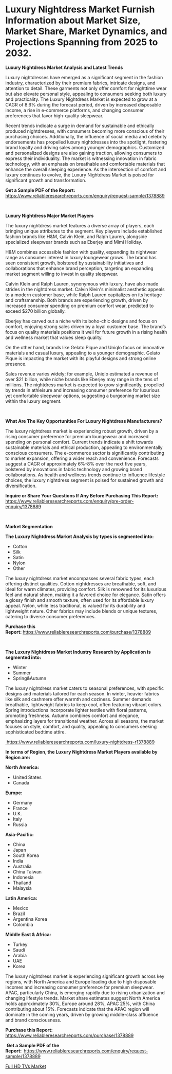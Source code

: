 <p><h1>Luxury Nightdress Market Furnish Information about Market Size, Market Share, Market Dynamics, and Projections Spanning from 2025 to 2032.</h1></p><p><strong>Luxury Nightdress Market Analysis and Latest Trends</strong></p>
<p><p>Luxury nightdresses have emerged as a significant segment in the fashion industry, characterized by their premium fabrics, intricate designs, and attention to detail. These garments not only offer comfort for nighttime wear but also elevate personal style, appealing to consumers seeking both luxury and practicality. The Luxury Nightdress Market is expected to grow at a CAGR of 8.6% during the forecast period, driven by increased disposable income, a rise in e-commerce platforms, and changing consumer preferences that favor high-quality sleepwear.</p><p>Recent trends indicate a surge in demand for sustainable and ethically produced nightdresses, with consumers becoming more conscious of their purchasing choices. Additionally, the influence of social media and celebrity endorsements has propelled luxury nightdresses into the spotlight, fostering brand loyalty and driving sales among younger demographics. Customized and personalized designs are also gaining traction, allowing consumers to express their individuality. The market is witnessing innovation in fabric technology, with an emphasis on breathable and comfortable materials that enhance the overall sleeping experience. As the intersection of comfort and luxury continues to evolve, the Luxury Nightdress Market is poised for significant growth and transformation.</p></p>
<p><strong>Get a Sample PDF of the Report:&nbsp;</strong> <a href="https://www.reliableresearchreports.com/enquiry/request-sample/1378889?utm_campaign=3362&utm_medium=2&utm_source=Github&utm_content=ia&utm_term=04042025&utm_id=luxury-nightdress">https://www.reliableresearchreports.com/enquiry/request-sample/1378889</a></p>
<p>&nbsp;</p>
<p><strong>Luxury Nightdress Major Market Players</strong></p>
<p><p>The luxury nightdress market features a diverse array of players, each bringing unique attributes to the segment. Key players include established fashion brands like H&M, Calvin Klein, and Ralph Lauren, alongside specialized sleepwear brands such as Eberjey and Mimi Holiday.</p><p>H&M combines accessible fashion with quality, expanding its nightwear range as consumer interest in luxury loungewear grows. The brand has seen consistent growth, bolstered by sustainability initiatives and collaborations that enhance brand perception, targeting an expanding market segment willing to invest in quality sleepwear.</p><p>Calvin Klein and Ralph Lauren, synonymous with luxury, have also made strides in the nightdress market. Calvin Klein's minimalist aesthetic appeals to a modern customer base, while Ralph Lauren capitalizes on its heritage and craftsmanship. Both brands are experiencing growth, driven by increased consumer spending on premium comfort wear, predicted to exceed $270 billion globally.</p><p>Eberjey has carved out a niche with its boho-chic designs and focus on comfort, enjoying strong sales driven by a loyal customer base. The brand’s focus on quality materials positions it well for future growth in a rising health and wellness market that values sleep quality.</p><p>On the other hand, brands like Gelato Pique and Uniqlo focus on innovative materials and casual luxury, appealing to a younger demographic. Gelato Pique is impacting the market with its playful designs and strong online presence.</p><p>Sales revenue varies widely; for example, Uniqlo estimated a revenue of over $21 billion, while niche brands like Eberjey may range in the tens of millions. The nightdress market is expected to grow significantly, propelled by trends in athleisure and increasing consumer preference for luxurious yet comfortable sleepwear options, suggesting a burgeoning market size within the luxury segment.</p></p>
<p>&nbsp;</p>
<p><strong>What Are The Key Opportunities For Luxury Nightdress Manufacturers?</strong></p>
<p><p>The luxury nightdress market is experiencing robust growth, driven by a rising consumer preference for premium loungewear and increased spending on personal comfort. Current trends indicate a shift towards sustainable materials and ethical production, appealing to environmentally conscious consumers. The e-commerce sector is significantly contributing to market expansion, offering a wider reach and convenience. Forecasts suggest a CAGR of approximately 6%-8% over the next five years, bolstered by innovations in fabric technology and growing brand collaborations. As health and wellness trends continue to influence lifestyle choices, the luxury nightdress segment is poised for sustained growth and diversification.</p></p>
<p><strong>Inquire or Share Your Questions If Any Before Purchasing This Report:</strong> <a href="https://www.reliableresearchreports.com/enquiry/pre-order-enquiry/1378889?utm_campaign=3362&utm_medium=2&utm_source=Github&utm_content=ia&utm_term=04042025&utm_id=luxury-nightdress">https://www.reliableresearchreports.com/enquiry/pre-order-enquiry/1378889</a></p>
<p>&nbsp;</p>
<p><strong>Market Segmentation</strong></p>
<p><strong>The Luxury Nightdress Market Analysis by types is segmented into:</strong></p>
<p><ul><li>Cotton</li><li>Silk</li><li>Satin</li><li>Nylon</li><li>Other</li></ul></p>
<p><p>The luxury nightdress market encompasses several fabric types, each offering distinct qualities. Cotton nightdresses are breathable, soft, and ideal for warm climates, providing comfort. Silk is renowned for its luxurious feel and natural sheen, making it a favored choice for elegance. Satin offers a glossy finish and smooth texture, often used for its affordable luxury appeal. Nylon, while less traditional, is valued for its durability and lightweight nature. Other fabrics may include blends or unique textures, catering to diverse consumer preferences.</p></p>
<p><strong>Purchase this Report:&nbsp;</strong><a href="https://www.reliableresearchreports.com/purchase/1378889?utm_campaign=3362&utm_medium=2&utm_source=Github&utm_content=ia&utm_term=04042025&utm_id=luxury-nightdress">https://www.reliableresearchreports.com/purchase/1378889</a></p>
<p>&nbsp;</p>
<p><strong>The Luxury Nightdress Market Industry Research by Application is segmented into:</strong></p>
<p><ul><li>Winter</li><li>Summer</li><li>Spring&Autumn</li></ul></p>
<p><p>The luxury nightdress market caters to seasonal preferences, with specific designs and materials tailored for each season. In winter, heavier fabrics like silk and cashmere offer warmth and coziness. Summer demands breathable, lightweight fabrics to keep cool, often featuring vibrant colors. Spring introductions incorporate lighter textiles with floral patterns, promoting freshness. Autumn combines comfort and elegance, emphasizing layers for transitional weather. Across all seasons, the market focuses on style, comfort, and quality, appealing to consumers seeking sophisticated bedtime attire.</p></p>
<p><a href="https://www.reliableresearchreports.com/luxury-nightdress-r1378889?utm_campaign=3362&utm_medium=2&utm_source=Github&utm_content=ia&utm_term=04042025&utm_id=luxury-nightdress">&nbsp;https://www.reliableresearchreports.com/luxury-nightdress-r1378889</a></p>
<p><strong>In terms of Region, the Luxury Nightdress Market Players available by Region are:</strong></p>
<p>
    <p> <strong> North America: </strong>
        <ul>
            <li>United States</li>
            <li>Canada</li>
        </ul>
        </p> 
    <p> <strong> Europe: </strong>
        <ul>
            <li>Germany</li>
            <li>France</li>
            <li>U.K.</li>
            <li>Italy</li>
            <li>Russia</li>
        </ul>
        </p> 
    <p> <strong> Asia-Pacific: </strong>
        <ul>
            <li>China</li>
            <li>Japan</li>
            <li>South Korea</li>
            <li>India</li>
            <li>Australia</li>
            <li>China Taiwan</li>
            <li>Indonesia</li>
            <li>Thailand</li>
            <li>Malaysia</li>
        </ul>
        </p> 
    <p> <strong> Latin America: </strong>
        <ul>
            <li>Mexico</li>
            <li>Brazil</li>
            <li>Argentina Korea</li>
            <li>Colombia</li>
        </ul>
        </p> 
    <p> <strong> Middle East & Africa: </strong>
        <ul>
            <li>Turkey</li>
            <li>Saudi</li>
            <li>Arabia</li>
            <li>UAE</li>
            <li>Korea</li>
        </ul>
    </p>
    </p>
<p><p>The luxury nightdress market is experiencing significant growth across key regions, with North America and Europe leading due to high disposable incomes and increasing consumer preference for premium sleepwear. APAC, particularly China, is emerging rapidly due to rising urbanization and changing lifestyle trends. Market share estimates suggest North America holds approximately 30%, Europe around 28%, APAC 25%, with China contributing about 15%. Forecasts indicate that the APAC region will dominate in the coming years, driven by growing middle-class affluence and brand consciousness.</p></p>
<p><strong>Purchase this Report: </strong><a href="https://www.reliableresearchreports.com/purchase/1378889?utm_campaign=3362&utm_medium=2&utm_source=Github&utm_content=ia&utm_term=04042025&utm_id=luxury-nightdress">https://www.reliableresearchreports.com/purchase/1378889</a></p>
<p>&nbsp;<strong>Get a Sample PDF of the Report:&nbsp;&nbsp;</strong><a href="https://www.reliableresearchreports.com/enquiry/request-sample/1378889?utm_campaign=3362&utm_medium=2&utm_source=Github&utm_content=ia&utm_term=04042025&utm_id=luxury-nightdress">https://www.reliableresearchreports.com/enquiry/request-sample/1378889</a></p>
<p><strong></strong></p>
<p><p><a href="https://github.com/iquiseeboli/Market-Research-Report-List-1/blob/main/full-hd-tvs-market.md?utm_campaign=3362&utm_medium=2&utm_source=Github&utm_content=ia&utm_term=04042025&utm_id=luxury-nightdress">Full HD TVs Market</a></p></p>